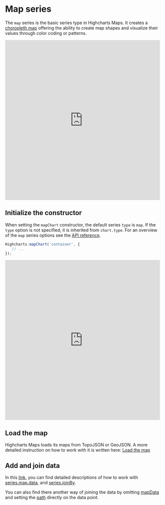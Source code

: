 Map series
==========

The `map` series is the basic series type in Highcharts Maps. It creates a
[choropleth map](https://www.highcharts.com/docs/chart-concepts/dataviz-glossary#choropleth-map) offering
the ability to create map shapes and visualize their values through color coding
or patterns.

<iframe style="width: 100%; height: 520px; border: none;" src="https://highcharts.com/samples/embed/maps/demo/all-maps" allow="fullscreen"></iframe>

Initialize the constructor
--------------------------

When setting the `mapChart` constructor, the default series `type` is `map`.
If the `type` option is not specified, it is inherited from `chart.type`.
For an overview of the `map` series options see the [API reference](https://api.highcharts.com/highmaps/series.map).

```js
Highcharts.mapChart('container', {
   // ...
});
```

<iframe style="width: 100%; height: 520px; border: none;" src="https://highcharts.com/samples/embed/maps/demo/category-map" allow="fullscreen"></iframe>

Load the map
------------
Highcharts Maps loads its maps from TopoJSON or GeoJSON.
A more detailed instruction on how to work with it is written here: [Load the map](https://www.highcharts.com/docs/maps/getting-started#load-the-map)

Add and join data
-----------------
In this [link](https://www.highcharts.com/docs/maps/getting-started#add-and-join-data), you can find detailed descriptions of how to work with [series.map.data](https://api.highcharts.com/highmaps/series.map.data), and [series.joinBy](https://api.highcharts.com/highmaps/plotOptions.series.joinBy).

You can also find there another way of joining the data by omitting [mapData](https://api.highcharts.com/highmaps/series.map.mapData) and setting the [path](https://api.highcharts.com/highmaps/series.map.data.path) directly on the data point.
